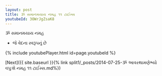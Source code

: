 ```yaml
---
layout: post
title: ૐ સમાનમયાય નમહ ૧૧ ટાઈમ્સ
youtubeId: 3OWrJgZsaK8
---
```

 
 
 ૐ સમાનમયાય નમહ  
 
 -  જે વેદના સ્વરૂપનું છે 
 
  
 
  
 
 
 
 
 
 


{% include youtubePlayer.html id=page.youtubeId %}
 
[Next]({{ site.baseurl }}{% link  split1/_posts/2014-07-25-ૐ આવરથામણેભ્યો વપુઃશે નમહ ૧૧ ટાઈમ્સ.md%})
 
